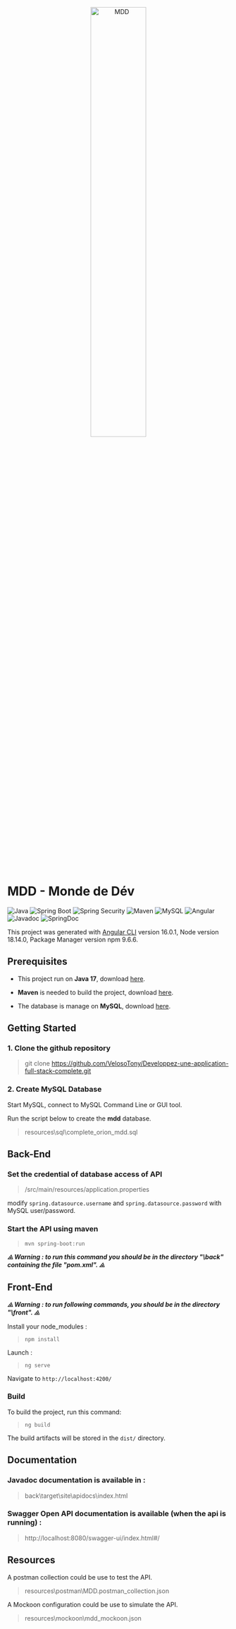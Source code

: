 <p align="center">
  <img src="front\src\assets\logo_p6.png" title="MDD" width="50%" height="50%">
</p>

# MDD - Monde de Dév

![Java](https://img.shields.io/badge/Java-17.0.6-red) ![Spring Boot](https://img.shields.io/badge/Spring%20Boot-3.0.7-green) ![Spring Security](https://img.shields.io/badge/Spring-Security-darkgreen) ![Maven](https://img.shields.io/badge/Apache%20Maven-3.8.7-blueviolet) ![MySQL](https://img.shields.io/badge/MySQL-8.0.x-orange) ![Angular](https://img.shields.io/badge/Angular-16.0.1-red) ![Javadoc](https://img.shields.io/badge/Javadoc-3.5.0-red) ![SpringDoc](https://img.shields.io/badge/SpringDoc-2.1.0-green)

This project was generated with [Angular CLI](https://github.com/angular/angular-cli) version 16.0.1, Node version 18.14.0, Package Manager version npm 9.6.6.

## Prerequisites

- This project run on **Java 17**, download [here](https://www.oracle.com/fr/java/technologies/downloads/).

- **Maven** is needed to build the project, download [here](https://maven.apache.org/download.cgi).

- The database is manage on **MySQL**, download [here](https://dev.mysql.com/downloads/installer/).

## Getting Started

### 1. Clone the github repository

> git clone https://github.com/VelosoTony/Developpez-une-application-full-stack-complete.git

### 2. Create MySQL Database

Start MySQL, connect to MySQL Command Line or GUI tool.

Run the script below to create the **mdd** database.

> resources\sql\complete_orion_mdd.sql

## Back-End

### Set the credential of database access of API

> /src/main/resources/application.properties

modify `spring.datasource.username` and `spring.datasource.password` with MySQL user/password.

### Start the API using maven

> `mvn spring-boot:run`

_**&tritime; Warning : to run this command you should be in the directory "\back" containing the file "pom.xml". &tritime;**_

## Front-End

_**&tritime; Warning : to run following commands, you should be in the directory "\front". &tritime;**_

Install your node_modules :

> `npm install`

Launch :

> `ng serve`

Navigate to `http://localhost:4200/`

### Build

To build the project, run this command:

> `ng build`

The build artifacts will be stored in the `dist/` directory.

## Documentation

### Javadoc documentation is available in :

> back\target\site\apidocs\index.html

### Swagger Open API documentation is available (when the api is running) :

> http://localhost:8080/swagger-ui/index.html#/

## Resources

A postman collection could be use to test the API.

> resources\postman\MDD.postman_collection.json

A Mockoon configuration could be use to simulate the API.

> resources\mockoon\mdd_mockoon.json
